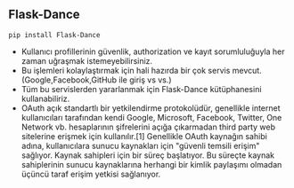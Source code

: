 
## Flask-Dance
```
pip install Flask-Dance
```

- Kullanıcı profillerinin güvenlik, authorization ve kayıt sorumluluğuyla her zaman uğraşmak istemeyebilirsiniz.
- Bu işlemleri kolaylaştırmak için hali hazırda bir çok servis mevcut.(Google,Facebook,GitHub ile giriş vs vs.)
- Tüm bu servislerden yararlanmak için Flask-Dance kütüphanesini kullanabiliriz.
- OAuth açık standartlı bir yetkilendirme protokolüdür, genellikle internet kullanıcıları tarafından kendi Google, Microsoft, Facebook, Twitter, One Network vb. hesaplarının şifrelerini açığa çıkarmadan third party web sitelerine erişmek için kullanılır.[1] Genellikle OAuth kaynağın sahibi adına, kullanıcılara sunucu kaynakları için "güvenli temsili erişim" sağlıyor. Kaynak sahipleri için bir süreç başlatıyor. Bu süreçte kaynak sahiplerinin sunucu kaynaklarına herhangi bir kimlik paylaşımı olmadan üçüncü taraf erişim yetkisi sağlanıyor. 
  
